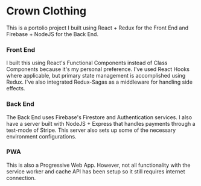 # Crown Clothing

This is a portolio project I built using React + Redux for the Front End and Firebase + NodeJS for the Back End. 

### Front End
I built this using React's Functional Components instead of Class Components because it's my personal preference. I've used React Hooks where applicable, but primary state management is accomplished using Redux. I've also integrated Redux-Sagas as a middleware for handling side effects.

### Back End
The Back End uses Firebase's Firestore and Authentication services. I also have a server built with NodeJS + Express that handles payments through a test-mode of Stripe. This server also sets up some of the necessary environment configurations.

### PWA 
This is also a Progressive Web App. However, not all functionality with the service worker and cache API has been setup so it still requires internet connection.
